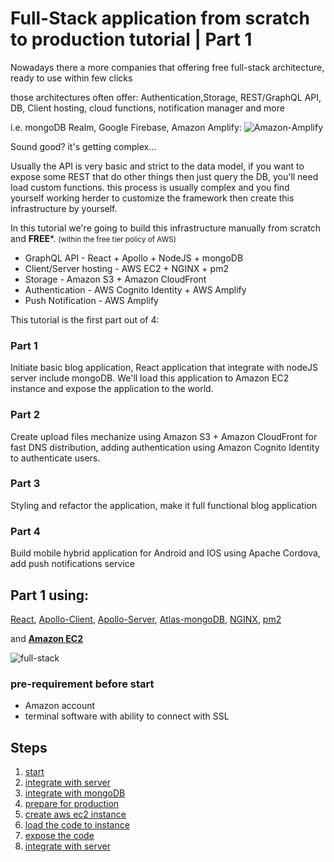 # Full-Stack application from scratch to production tutorial | Part 1


Nowadays there a more companies that offering free full-stack architecture, ready to use within few clicks

those architectures often offer: Authentication,Storage, REST/GraphQL API, DB, Client hosting, cloud functions, notification manager and more

i.e.
mongoDB Realm, Google Firebase, Amazon Amplify:
![Amazon-Amplify](http://d1ih00e1ckr8rk.cloudfront.net/aws-starter/full-stack-offers.png)

Sound good? it's getting complex...

Usually the API is very basic and strict to the data model, if you want to expose some REST that do other things then just query the DB, 
you'll need load custom functions.
this process is usually complex and you find yourself working herder to customize the framework then create this infrastructure by yourself.  

In this tutorial we're going to build this infrastructure manually from scratch and **FREE***. <small>(within the free tier policy of AWS)</small>

- GraphQL API - React + Apollo + NodeJS + mongoDB
- Client/Server hosting - AWS EC2 + NGINX + pm2
- Storage - Amazon S3 + Amazon CloudFront
- Authentication - AWS Cognito Identity + AWS Amplify
- Push Notification - AWS Amplify


This tutorial is the first part out of 4:

### Part 1
Initiate basic blog application, React application that integrate with nodeJS server include mongoDB.
We'll load this application to Amazon EC2 instance and expose the application to the world.

### Part 2
Create upload files mechanize using Amazon S3 + Amazon CloudFront for fast DNS distribution, adding authentication using Amazon Cognito Identity to authenticate users.

### Part 3
Styling and refactor the application, make it full functional blog application

### Part 4
Build mobile hybrid application for Android and IOS using Apache Cordova, add push notifications service

## Part 1 using:

[React](https://reactjs.org/),     [Apollo-Client](https://www.apollographql.com/docs/react/get-started/),      [Apollo-Server](https://www.apollographql.com/docs/apollo-server/getting-started/),      [Atlas-mongoDB](https://www.mongodb.com/),   [NGINX](https://www.nginx.com/),  [pm2](https://pm2.keymetrics.io/)

and **[Amazon EC2](https://aws.amazon.com/ec2/)**

![full-stack](https://d1ih00e1ckr8rk.cloudfront.net/resources/images/uploaded-images/60088ca683216f18e2f27bc5.png)


### pre-requirement before start

- Amazon account
- terminal software with ability to connect with SSL


## Steps

1. [start](https://github.com/amitznati/aws-fullstack-starter/tree/master/1-start)
2. [integrate with server](https://github.com/amitznati/aws-fullstack-starter/tree/master/2-integrate-with-server)
3. [integrate with mongoDB](https://github.com/amitznati/aws-fullstack-starter/tree/master/3-integrate-with-mongodb)
4. [prepare for production](https://github.com/amitznati/aws-fullstack-starter/tree/master/4-prepare-for-production)
5. [create aws ec2 instance](https://github.com/amitznati/aws-fullstack-starter/tree/master/5-create-aws-ec2-instance)
6. [load the code to instance](https://github.com/amitznati/aws-fullstack-starter/tree/master/6-load-the-code-to-instance)
7. [expose the code](https://github.com/amitznati/aws-fullstack-starter/tree/master/7-Expose-the-app)
8. [integrate with server](https://github.com/amitznati/aws-fullstack-starter/tree/master/8-Final-integrate-with-server)
